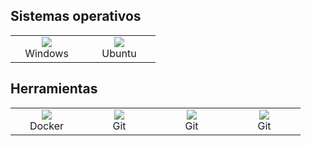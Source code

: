 ## Sistemas operativos

<table>
  <tr>
    <td align="center" width="100">
  <a href="https://skillicons.dev">
    <img src="https://skillicons.dev/icons?i=windows" />
  </a>
<br>Windows
    </td>
    <td align="center" width="100">
  <a href="https://skillicons.dev">
    <img src="https://skillicons.dev/icons?i=ubuntu" />
  </a>
<br>Ubuntu
    </td>
  </tr>
</table>

## Herramientas

<table>
  <tr>
    <td align="center" width="100">
  <a href="https://skillicons.dev">
    <img src="https://skillicons.dev/icons?i=docker" />
  </a>
<br>Docker
    </td>
    <td align="center" width="100">
  <a href="https://skillicons.dev">
    <img src="https://skillicons.dev/icons?i=git" />
  </a>
<br>Git
    </td>
    </td>
    <td align="center" width="100">
  <a href="https://skillicons.dev">
    <img src="https://skillicons.dev/icons?i=git" />
  </a>
<br>Git
    </td>
    </td>
    <td align="center" width="100">
  <a href="https://skillicons.dev">
    <img src="https://skillicons.dev/icons?i=git" />
  </a>
<br>Git
    </td>
  </tr>
</table>
